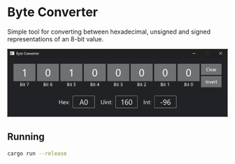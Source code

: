 # Byte Converter

Simple tool for converting between hexadecimal, unsigned and signed representations of an 8-bit value.

![](./window.png)

## Running

```bash
cargo run --release
```
